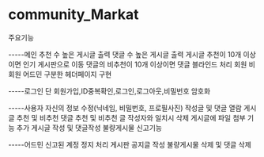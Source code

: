 # community_Markat

주요기능

-----메인
 추천 수 높은 게시글 출력 
 댓글 수 높은 게시글 출력
 게시글 추천이 10개 이상이면
 인기 게시판으로 이동
 댓글의 비추천이 10개 이상이면 댓글 블라인드 처리
 회원 비회원 어드민 구분한 헤더페이지 구현
 
 
-----로그인 단
 회원가입,ID중복확인,로그인,로그아웃,비밀번호 암호화
 
 
-----사용자
 자신의 정보 수정(닉네임, 비밀번호, 프로필사진)
 작성글 및 댓글 열람
 게시글 추천 및 비추천
 댓글 추천 및 비추천
 글 작성자와 일치시 삭제
 게시글에 파일 첨부 기능 추가
 게시글 작성 및 댓글작성
 불량게시물 신고기능
 
 
-----어드민
 신고된 계정 정지 처리
 게시판 공지글 작성
 불량게시물 삭제 및 댓글 삭제
